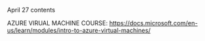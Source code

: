 April 27 contents


AZURE VIRUAL MACHINE COURSE:
https://docs.microsoft.com/en-us/learn/modules/intro-to-azure-virtual-machines/



